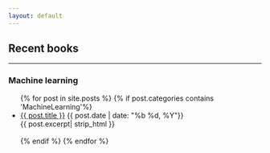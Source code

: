 ```yaml
---
layout: default
---
```

## Recent books
- - -
### Machine learning
<ul>
{% for post in site.posts %}
    {% if post.categories contains 'MachineLearning'%}
        <li>
        <a href="{{ post.url }}">{{ post.title }}</a> <tab></tab>{{ post.date | date: "%b %d, %Y"}}
        <br>
        {{ post.excerpt| strip_html }}
        <br><br>
        </li>
    {% endif %}
{% endfor %}
</ul>
